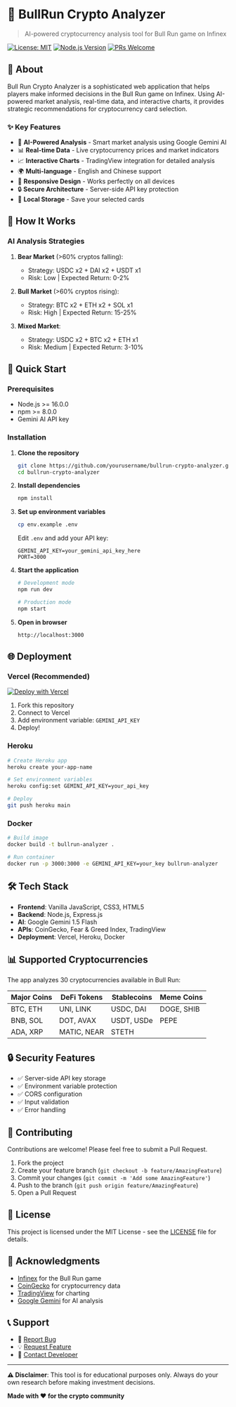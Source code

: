 # 🚀 BullRun Crypto Analyzer

> AI-powered cryptocurrency analysis tool for Bull Run game on Infinex

[![License: MIT](https://img.shields.io/badge/License-MIT-yellow.svg)](https://opensource.org/licenses/MIT)
[![Node.js Version](https://img.shields.io/badge/node-%3E%3D16.0.0-brightgreen)](https://nodejs.org/)
[![PRs Welcome](https://img.shields.io/badge/PRs-welcome-brightgreen.svg)](http://makeapullrequests.com)

## 📖 About

Bull Run Crypto Analyzer is a sophisticated web application that helps players make informed decisions in the Bull Run game on Infinex. Using AI-powered market analysis, real-time data, and interactive charts, it provides strategic recommendations for cryptocurrency card selection.

### ✨ Key Features

- 🤖 **AI-Powered Analysis** - Smart market analysis using Google Gemini AI
- 📊 **Real-time Data** - Live cryptocurrency prices and market indicators
- 📈 **Interactive Charts** - TradingView integration for detailed analysis
- 🌍 **Multi-language** - English and Chinese support
- 📱 **Responsive Design** - Works perfectly on all devices
- 🔒 **Secure Architecture** - Server-side API key protection
- 💾 **Local Storage** - Save your selected cards

## 🎯 How It Works

### AI Analysis Strategies

1. **Bear Market** (>60% cryptos falling):
   - Strategy: USDC x2 + DAI x2 + USDT x1
   - Risk: Low | Expected Return: 0-2%

2. **Bull Market** (>60% cryptos rising):
   - Strategy: BTC x2 + ETH x2 + SOL x1
   - Risk: High | Expected Return: 15-25%

3. **Mixed Market**:
   - Strategy: USDC x2 + BTC x2 + ETH x1
   - Risk: Medium | Expected Return: 3-10%

## 🚀 Quick Start

### Prerequisites

- Node.js >= 16.0.0
- npm >= 8.0.0
- Gemini AI API key

### Installation

1. **Clone the repository**
   ```bash
   git clone https://github.com/yourusername/bullrun-crypto-analyzer.git
   cd bullrun-crypto-analyzer
   ```

2. **Install dependencies**
   ```bash
   npm install
   ```

3. **Set up environment variables**
   ```bash
   cp env.example .env
   ```
   
   Edit `.env` and add your API key:
   ```env
   GEMINI_API_KEY=your_gemini_api_key_here
   PORT=3000
   ```

4. **Start the application**
   ```bash
   # Development mode
   npm run dev
   
   # Production mode
   npm start
   ```

5. **Open in browser**
   ```
   http://localhost:3000
   ```

## 🌐 Deployment

### Vercel (Recommended)

[![Deploy with Vercel](https://vercel.com/button)](https://vercel.com/new/clone?repository-url=https://github.com/yourusername/bullrun-crypto-analyzer)

1. Fork this repository
2. Connect to Vercel
3. Add environment variable: `GEMINI_API_KEY`
4. Deploy!

### Heroku

```bash
# Create Heroku app
heroku create your-app-name

# Set environment variables
heroku config:set GEMINI_API_KEY=your_api_key

# Deploy
git push heroku main
```

### Docker

```bash
# Build image
docker build -t bullrun-analyzer .

# Run container
docker run -p 3000:3000 -e GEMINI_API_KEY=your_key bullrun-analyzer
```

## 🛠 Tech Stack

- **Frontend**: Vanilla JavaScript, CSS3, HTML5
- **Backend**: Node.js, Express.js
- **AI**: Google Gemini 1.5 Flash
- **APIs**: CoinGecko, Fear & Greed Index, TradingView
- **Deployment**: Vercel, Heroku, Docker

## 📊 Supported Cryptocurrencies

The app analyzes 30 cryptocurrencies available in Bull Run:

| Major Coins | DeFi Tokens | Stablecoins | Meme Coins |
|-------------|-------------|-------------|------------|
| BTC, ETH    | UNI, LINK   | USDC, DAI   | DOGE, SHIB |
| BNB, SOL    | DOT, AVAX   | USDT, USDe  | PEPE       |
| ADA, XRP    | MATIC, NEAR | STETH       |            |

## 🔒 Security Features

- ✅ Server-side API key storage
- ✅ Environment variable protection
- ✅ CORS configuration
- ✅ Input validation
- ✅ Error handling

## 🤝 Contributing

Contributions are welcome! Please feel free to submit a Pull Request.

1. Fork the project
2. Create your feature branch (`git checkout -b feature/AmazingFeature`)
3. Commit your changes (`git commit -m 'Add some AmazingFeature'`)
4. Push to the branch (`git push origin feature/AmazingFeature`)
5. Open a Pull Request

## 📝 License

This project is licensed under the MIT License - see the [LICENSE](LICENSE) file for details.

## 🙏 Acknowledgments

- [Infinex](https://infinex.xyz/) for the Bull Run game
- [CoinGecko](https://coingecko.com/) for cryptocurrency data
- [TradingView](https://tradingview.com/) for charting
- [Google Gemini](https://ai.google.dev/) for AI analysis

## 📞 Support

- 🐛 [Report Bug](https://github.com/yourusername/bullrun-crypto-analyzer/issues)
- 💡 [Request Feature](https://github.com/yourusername/bullrun-crypto-analyzer/issues)
- 💬 [Contact Developer](https://x.com/MazinoTower)

---

**⚠️ Disclaimer**: This tool is for educational purposes only. Always do your own research before making investment decisions.

**Made with ❤️ for the crypto community** 
